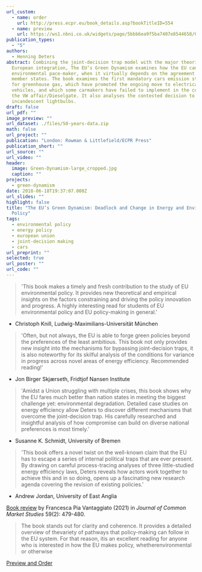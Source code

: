 ```yaml
---
url_custom:
  - name: order
    url: http://press.ecpr.eu/book_details.asp?bookTitleID=554
  - name: preview
    url: https://ws1.nbni.co.uk/widgets/page/5bbb6ea9f5ba7407e8544658/0
publication_types:
  - "5"
authors:
  - Henning Deters
abstract: Combining the joint-decision trap model with the major theories of
  European integration, The EU’s Green Dynamism examines how the EU can be an
  environmental pace-maker, when it virtually depends on the agreement of all
  member states. The book examines the first mandatory cars emission standards
  for greenhouse gas, which have promoted the ongoing move to electrical
  vehicles, and which some carmakers have failed to implement in the context of
  the VW affair/Dieselgate. It also analyses the contested decision to phase out
  incandescent lightbulbs.
draft: false
url_pdf: ""
image_preview: ""
url_dataset: ./files/50-years-data.zip
math: false
url_project: ""
publication: "London: Rowman & Littlefield/ECPR Press"
publication_short: ""
url_source: ""
url_video: ""
header:
  image: Green-Dynamism-large_cropped.jpg
  caption: ""
projects:
  - green-dynamism
date: 2018-06-18T19:37:07.000Z
url_slides: ""
highlight: false
title: "The EU’s Green Dynamism: Deadlock and Change in Energy and Environmental
  Policy"
tags:
  - environmental policy
  - energy policy
  - european union
  - joint-decision making
  - cars
url_preprint: ""
selected: true
url_poster: ""
url_code: ""
---
```


> 'This book makes a timely and fresh contribution to the study of EU environmental policy. It provides new theoretical and empirical insights on the factors constraining and driving the policy innovation and progress. A highly interesting read for students of EU environmental policy and EU policy-making in general.'

* Christoph Knill, Ludwig-Maximilians-Universität München

> 'Often, but not always, the EU is able to forge green policies beyond the preferences of the least ambitious. This book not only provides new insight into the mechanisms for bypassing joint-decision traps, it is also noteworthy for its skilful analysis of the conditions for variance in progress across novel areas of energy efficiency. Recommended reading!'

* Jon Birger Skjærseth, Fridtjof Nansen Institute

> 'Amidst a Union struggling with multiple crises, this book shows why the EU fares much better than nation states in meeting the biggest challenge yet: environmental degradation. Detailed case studies on energy efficiency allow Deters to discover different mechanisms that overcome the joint-decision trap. His carefully researched and insightful analysis of how compromise can build on diverse national preferences is most timely.'

* Susanne K. Schmidt, University of Bremen

> 'This book offers a novel twist on the well-known claim that the EU has to escape a series of internal political traps that are ever present. By drawing on careful process-tracing analyses of three little-studied energy efficiency laws, Deters reveals how actors work together to achieve this and in so doing, opens up a fascinating new research agenda covering the revision of existing policies.'

* Andrew Jordan, University of East Anglia

[Book review](https://onlinelibrary.wiley.com/doi/10.1111/jcms.13191?af=R) by Francesca Pia Vantaggiato (2021) in *Journal of Common Market Studies* 59(2): 479-480.

> The book stands out for clarity and coherence. It provides a detailed overview of thevariety of pathways that policy-making can follow in the EU system. For that reason, itis an excellent reading for anyone who is interested in how the EU makes policy, whetherenvironmental or otherwise

[Preview and Order](https://www.rowmaninternational.com/book/the_eus_green_dynamism/3-156-f980265e-4a8f-4a43-9e95-454af769f038)
